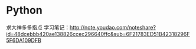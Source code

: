 # Python
求大神多多指点
学习笔记：http://note.youdao.com/noteshare?id=48dcebbb420ae138826ccec296640ffc&sub=6F21783ED51B42318296F5F6DA109DFB
